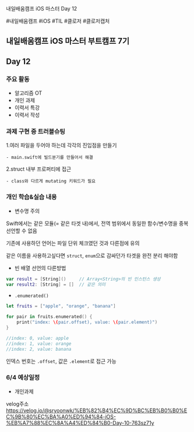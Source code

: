 
내일배움캠프 iOS 마스터 Day 12


#내일배움캠프 #iOS #TIL #클로저 #클로저캡처


## 내일배움캠프 iOS 마스터 부트캠프 7기

## Day 12

### 주요 활동
- 알고리즘 OT
- 개인 과제
- 이력서 특강
- 이력서 작성

### 과제 구현 중 트러블슈팅


1.여러 파일을 두어야 하는데 각각의 진입점을 만들기

    - main.swift에 빌드분기를 만들어서 해결


2.struct 내부 프로퍼티에 접근
    
    - class와 다르게 mutating 키워드가 필요

### 개인 학습&실습 내용

- 변수명 주의

Swift에서는 같은 모듈(= 같은 타겟 내)에서, 전역 범위에서 동일한 함수/변수명을 중복 선언할 수 없음

기존에 사용하던 언어는 파일 단위 체크였던 것과 다른점에 유의

같은 이름을 사용하고싶다면 `struct`, `enum`으로 감싸던가 타겟을 완전 분리 해야함

- 빈 배열 선언의 다른방법

```swift
var result = [String]()     // Array<String>의 빈 인스턴스 생성
var result2: [String] = []  // 같은 의미

```

- `.enumerated()`

```swift
let fruits = ["apple", "orange", "banana"]

for pair in fruits.enumerated() {
    print("index: \(pair.offset), value: \(pair.element)")
}

//index: 0, value: apple
//index: 1, value: orange
//index: 2, value: banana
```

인덱스 번호는 `.offset`, 값은 `.element`로 접근 가능


### 6/4 예상일정

- 개인과제

velog주소   
https://velog.io/@sryoonwk/%EB%82%B4%EC%9D%BC%EB%B0%B0%EC%9B%80%EC%BA%A0%ED%94%84-iOS-%EB%A7%88%EC%8A%A4%ED%84%B0-Day-10-763sz71y